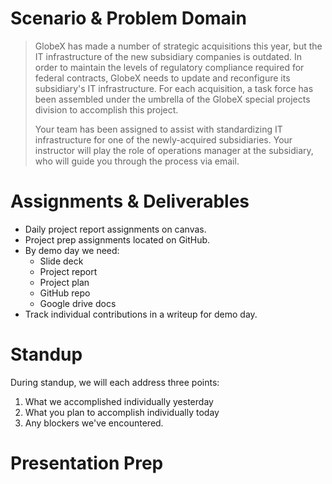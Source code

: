 # Scenario & Problem Domain

> GlobeX has made a number of strategic acquisitions this year, but the IT infrastructure of the new subsidiary companies is outdated. In order to maintain the levels of regulatory compliance required for federal contracts, GlobeX needs to update and reconfigure its subsidiary's IT infrastructure. For each acquisition, a task force has been assembled under the umbrella of the GlobeX special projects division to accomplish this project.
> 
> Your team has been assigned to assist with standardizing IT infrastructure for one of the newly-acquired subsidiaries. Your instructor will play the role of operations manager at the subsidiary, who will guide you through the process via email.

# Assignments & Deliverables

- Daily project report assignments on canvas.
- Project prep assignments located on GitHub.
- By demo day we need:
  - Slide deck
  - Project report
  - Project plan
  - GitHub repo
  - Google drive docs
- Track individual contributions in a writeup for demo day.

# Standup

During standup, we will each address three points:
1. What we accomplished individually yesterday
1. What you plan to accomplish individually today
1. Any blockers we've encountered.

# Presentation Prep
